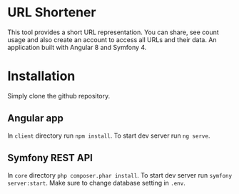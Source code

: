 # URL Shortener
This tool provides a short URL representation. You can share, see count usage and also create an account to access all URLs and their data. An application built with Angular 8 and Symfony 4.

# Installation
Simply clone the github repository.
## Angular app  
In `client` directory run `npm install`. To start dev server run `ng serve`.  

## Symfony REST API  
In `core` directory `php composer.phar install`. To start dev server run `symfony server:start`. Make sure to change database setting in `.env`.